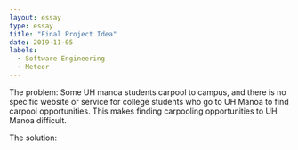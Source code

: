 ```yaml
---
layout: essay
type: essay
title: "Final Project Idea"
date: 2019-11-05
labels:
  - Software Engineering
  - Meteor
---
```


The problem: Some UH manoa students carpool to campus, and there is no specific website or service for college students who go to UH Manoa to find carpool opportunities. This makes finding carpooling opportunities to UH Manoa difficult. 

The solution: 
